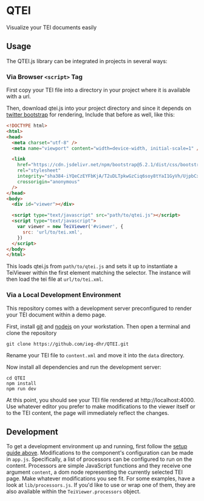 # QTEI

Visualize your TEI documents easily

## Usage

The QTEI.js library can be integrated in projects in several ways:

### Via Browser `<script>` Tag

First copy your TEI file into a directory in your project where it is available
with a url.

Then, download qtei.js into your project directory and since it depends on
[twitter bootstrap](https://www.npmjs.com/package/bootstrap) for rendering,
Include that before as well, like this:

~~~html
<!DOCTYPE html>
<html>
<head>
  <meta charset="utf-8" />
  <meta name="viewport" content="width=device-width, initial-scale=1" />

  <link
    href="https://cdn.jsdelivr.net/npm/bootstrap@5.2.1/dist/css/bootstrap.min.css"
    rel="stylesheet"
    integrity="sha384-iYQeCzEYFbKjA/T2uDLTpkwGzCiq6soy8tYaI1GyVh/UjpbCx/TYkiZhlZB6+fzT"
    crossorigin="anonymous"
  />
</head>
<body>
  <div id="viewer"></div>

  <script type="text/javascript" src="path/to/qtei.js"></script>
  <script type="text/javascript">
    var viewer = new TeiViewer('#viewer', {
      src: 'url/to/tei.xml',
    })
  </script>
</body>
</html>
~~~

This loads qtei.js from `path/to/qtei.js` and sets it up to instantiate a
TeiViewer within the first element matching the selector. The instance will
then load the tei file at `url/to/tei.xml`.

### Via a Local Development Environment

This repository comes with a development server preconfigured to render your
TEI document within a demo page.

First, install [git](https://git-scm.com/) and [nodejs](https://nodejs.org/) on
your workstation. Then open a terminal and clone the repository

    git clone https://github.com/ieg-dhr/QTEI.git

Rename your TEI file to `content.xml` and move it into the `data` directory.

Now install all dependencies and run the development server:

    cd QTEI
    npm install
    npm run dev

At this point, you should see your TEI file rendered at http://localhost:4000.
Use whatever editor you prefer to make modifications to the viewer itself or to
the TEI content, the page will immediately reflect the changes.


## Development

To get a development environment up and running, first follow the
[setup guide above](#via-a-local-development-environment). Modifications to the
component's configuration can be made in `app.js`. Specifically, a list of
processors can be configured to run on the content. Processors are simple
JavaScript functions and they receive one argument `content`, a dom node
representing the currently selected TEI page. Make whatever modifications you
see fit. For some examples, have a look at `lib/processors.js`. If you'd like
to use or wrap one of them, they are also available within the
`TeiViewer.processors` object.
